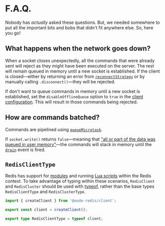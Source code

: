 # F.A.Q.

Nobody has *actually* asked these questions. But, we needed somewhere to put all the important bits and bobs that didn't fit anywhere else. So, here you go!

## What happens when the network goes down?

When a socket closes unexpectedly, all the commands that were already sent will reject as they might have been executed on the server. The rest will remain queued in memory until a new socket is established. If the client is closed—either by returning an error from [`reconnectStrategy`](./client-configuration.md#reconnect-strategy) or by manually calling `.disconnect()`—they will be rejected.

If don't want to queue commands in memory until a new socket is established, set the `disableOfflineQueue` option to `true` in the [client configuration](./client-configuration.md). This will result in those commands being rejected.

## How are commands batched?

Commands are pipelined using [`queueMicrotask`](https://nodejs.org/api/globals.html#globals_queuemicrotask_callback).

If `socket.write()` returns `false`—meaning that ["all or part of the data was queued in user memory"](https://nodejs.org/api/net.html#net_socket_write_data_encoding_callback:~:text=all%20or%20part%20of%20the%20data%20was%20queued%20in%20user%20memory)—the commands will stack in memory until the [`drain`](https://nodejs.org/api/net.html#net_event_drain) event is fired.

## `RedisClientType`

Redis has support for [modules](https://redis.io/modules) and running [Lua scripts](../README.md#lua-scripts) within the Redis context. To take advantage of typing within these scenarios, `RedisClient` and `RedisCluster` should be used with [typeof](https://www.typescriptlang.org/docs/handbook/2/typeof-types.html), rather than the base types `RedisClientType` and `RedisClusterType`.

```typescript
import { createClient } from '@node-redis/client';

export const client = createClient();

export type RedisClientType = typeof client;
```